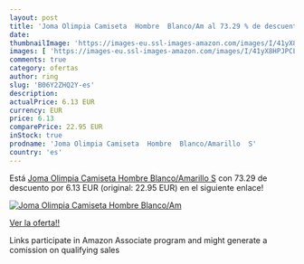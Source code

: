 ```yaml
---
layout: post
title: 'Joma Olimpia Camiseta  Hombre  Blanco/Am al 73.29 % de descuento'
date: 
thumbnailImage: 'https://images-eu.ssl-images-amazon.com/images/I/41yX8HPJPCL._SL200_.jpg'
images: [ 'https://images-eu.ssl-images-amazon.com/images/I/41yX8HPJPCL._SL200_.jpg' ]
comments: true
category: ofertas
author: ring
slug: 'B06Y2ZHQ2Y-es'
description:
actualPrice: 6.13 EUR
currency: EUR
price: 6.13
comparePrice: 22.95 EUR
inStock: true
prodname: 'Joma Olimpia Camiseta  Hombre  Blanco/Amarillo  S'
country: 'es'
---
```


Está [Joma Olimpia Camiseta  Hombre  Blanco/Amarillo  S](https://www.amazon.es/dp/B06Y2ZHQ2Y/?tag=tolees-21) con 73.29 de descuento por 6.13 EUR (original: 22.95 EUR) en el siguiente enlace!

[![Joma Olimpia Camiseta  Hombre  Blanco/Am](https://images-eu.ssl-images-amazon.com/images/I/41yX8HPJPCL._SL200_.jpg)](https://www.amazon.es/dp/B06Y2ZHQ2Y/?tag=tolees-21)

[Ver la oferta!!](https://www.amazon.es/dp/B06Y2ZHQ2Y/?tag=tolees-21)

Links participate in Amazon Associate program and might generate a comission on qualifying sales


